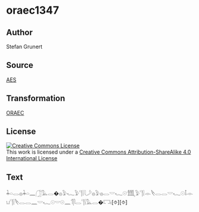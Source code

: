 # oraec1347

## Author

Stefan Grunert

## Source

[AES](https://github.com/simondschweitzer/aes)

## Transformation

[ORAEC](https://oraec.github.io/)

## License

<a rel="license" href="http://creativecommons.org/licenses/by-sa/4.0/"><img alt="Creative Commons License" style="border-width:0" src="https://i.creativecommons.org/l/by-sa/4.0/88x31.png" /></a><br />This work is licensed under a <a rel="license" href="http://creativecommons.org/licenses/by-sa/4.0/">Creative Commons Attribution-ShareAlike 4.0 International License</a>

## Text

𓇓𓏏𓂋𓐍𓇓𓏏𓈖𓃂𓅓𓂋�𓐍𓅱𓆑𓅱𓊹𓍛𓇋𓌳𓐍𓅱𓐍𓂋𓎟𓆑𓇳𓃃𓅱𓊹𓍛𓁹𓌸𓂋𓂋𓎟𓆑𓇳𓄤𓁹𓂓𓊹𓍛𓌸𓂋𓂋𓈖𓎟𓆑𓇳𓎟𓇳𓈖𓄊𓋴𓂋𓊹𓍛𓅓𓂋�𓉐𓏤[⯑][⯑]<br>
